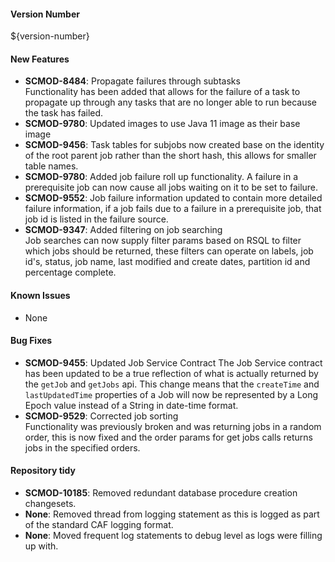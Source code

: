 #### Version Number
${version-number}

#### New Features  
- **SCMOD-8484**: Propagate failures through subtasks  
Functionality has been added that allows for the failure of a task to propagate up through any tasks that are no longer able to run because the task has failed.
- **SCMOD-9780**: Updated images to use Java 11 image as their base image
- **SCMOD-9456**: Task tables for subjobs now created base on the identity of the root parent job rather than the short hash, this allows for smaller table names. 
- **SCMOD-9780**: Added job failure roll up functionality. A failure in a prerequisite job can now cause all jobs waiting on it to be set to failure.
- **SCMOD-9552**: Job failure information updated to contain more detailed failure information, if a job fails due to a failure in a prerequisite job, that job id is listed in the failure source.
- **SCMOD-9347**: Added filtering on job searching  
Job searches can now supply filter params based on RSQL to filter which jobs should be returned, these filters can operate on labels, job id's, status, job name, last modified and create dates, partition id and percentage complete.

#### Known Issues
- None

#### Bug Fixes
- **SCMOD-9455**: Updated Job Service Contract
The Job Service contract has been updated to be a true reflection of what is actually returned by the `getJob` and `getJobs` api. 
This change means that the `createTime` and `lastUpdatedTime` properties of a Job will now be represented by a Long Epoch value instead of a String in date-time format.  
- **SCMOD-9529**: Corrected job sorting  
Functionality was previously broken and was returning jobs in a random order, this is now fixed and the order params for get jobs calls returns jobs in the specified orders. 

#### Repository tidy
- **SCMOD-10185**: Removed redundant database procedure creation changesets. 
- **None**: Removed thread from logging statement as this is logged as part of the standard CAF logging format. 
- **None**: Moved frequent log statements to debug level as logs were filling up with. 
